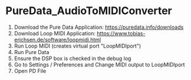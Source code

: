 # PureData_AudioToMIDIConverter

1. Download the Pure Data Application: https://puredata.info/downloads
2. Download Loop MIDI Application: https://www.tobias-erichsen.de/software/loopmidi.html
3. Run Loop MIDI (creates virtual port "LoopMIDIport")
4. Run Pure Data
5. Ensure the DSP box is checked in the debug log
6. Go to Settings / Preferences and Change MIDI output to LoopMIDIport
7. Open PD File 
